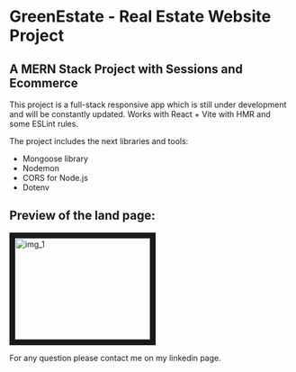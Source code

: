 # GreenEstate - Real Estate Website Project

## A MERN Stack Project with Sessions and Ecommerce

This project is a full-stack responsive app which is still under development and will be constantly updated. Works with React + Vite with HMR and some ESLint rules.

The project includes the next libraries and tools:
* Mongoose library
* Nodemon
* CORS for Node.js
* Dotenv

## Preview of the land page:
<img src="https://i.imgur.com/x9ZVUmy.png" alt="img_1" width="240" height="180" border="10" />

For any question please contact me on my linkedin page.
